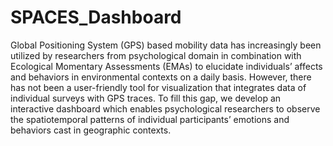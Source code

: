 # SPACES_Dashboard

Global Positioning System (GPS) based mobility data has increasingly been utilized by researchers from psychological domain in combination with Ecological Momentary Assessments (EMAs) to elucidate individuals’ affects and behaviors in environmental contexts on a daily basis. However, there has not been a user-friendly tool for visualization that integrates data of individual surveys with GPS traces. To fill this gap, we develop an interactive dashboard which enables psychological researchers to observe the spatiotemporal patterns of individual participants’ emotions and behaviors cast in geographic contexts.
